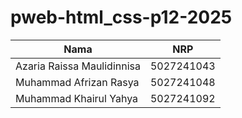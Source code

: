 # pweb-html_css-p12-2025
| Nama                         | NRP        |
| ---------------------------- | ---------- |
| Azaria Raissa Maulidinnisa   | 5027241043 |
| Muhammad Afrizan Rasya       | 5027241048 |
| Muhammad Khairul Yahya       | 5027241092 |
